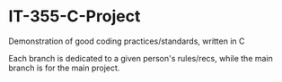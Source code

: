 # IT-355-C-Project
Demonstration of good coding practices/standards, written in C

Each branch is dedicated to a given person's rules/recs, 
while the main branch is for the main project.
